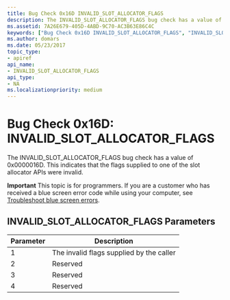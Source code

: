 ```yaml
---
title: Bug Check 0x16D INVALID_SLOT_ALLOCATOR_FLAGS
description: The INVALID_SLOT_ALLOCATOR_FLAGS bug check has a value of 0x0000016D. This indicates that the flags supplied to one of the slot allocator APIs were invalid.
ms.assetid: 7A26E679-405D-4ABD-9C70-AC3B63E86C4C
keywords: ["Bug Check 0x16D INVALID_SLOT_ALLOCATOR_FLAGS", "INVALID_SLOT_ALLOCATOR_FLAGS"]
ms.author: domars
ms.date: 05/23/2017
topic_type:
- apiref
api_name:
- INVALID_SLOT_ALLOCATOR_FLAGS
api_type:
- NA
ms.localizationpriority: medium
---
```


# Bug Check 0x16D: INVALID\_SLOT\_ALLOCATOR\_FLAGS


The INVALID\_SLOT\_ALLOCATOR\_FLAGS bug check has a value of 0x0000016D. This indicates that the flags supplied to one of the slot allocator APIs were invalid.

**Important** This topic is for programmers. If you are a customer who has received a blue screen error code while using your computer, see [Troubleshoot blue screen errors](https://windows.microsoft.com/windows-10/troubleshoot-blue-screen-errors).

## INVALID\_SLOT\_ALLOCATOR\_FLAGS Parameters


| Parameter | Description                              |
|-----------|------------------------------------------|
| 1         | The invalid flags supplied by the caller |
| 2         | Reserved                                 |
| 3         | Reserved                                 |
| 4         | Reserved                                 |

 

 

 




